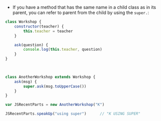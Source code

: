 - If you have a method that has the same name in a child class as in its parent, you can refer to parent from the child by using the `super.`:

```javascript
class Workshop {
    constructor(teacher) {
        this.teacher = teacher
    }

    ask(question) {
        console.log(this.teacher, question)
    }  
}

  

class AnotherWorkshop extends Workshop {
    ask(msg) {
        super.ask(msg.toUpperCase())
    }
}

var JSRecentParts = new AnotherWorkshop("K")

JSRecentParts.speakUp("using super")      // "K USING SUPER"

```
